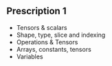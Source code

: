 ## Prescription 1

* Tensors & scalars
* Shape, type, slice and indexing
* Operations & Tensors 
* Arrays, constants, tensors
* Variables